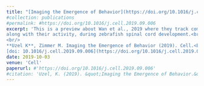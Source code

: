 ```yaml
---
title: "[Imaging the Emergence of Behavior](https://doi.org/10.1016/j.cell.2019.09.006)"
#collection: publications
#permalink: #https://doi.org/10.1016/j.cell.2019.09.006
excerpt: 'This is a preview about Wan et al., 2019 where they track comprehensively the development of individual neurons,
along with their activity, during zebrafish spinal cord development.<br/>
<br/>
**Uzel K**, Zimmer M. Imaging the Emergence of Behavior (2019). Cell.<br/>
[doi: 10.1016/j.cell.2019.09.006](https://doi.org/10.1016/j.cell.2019.09.006)'
date: 2019-10-03
venue: 'Cell'
paperurl: #'https://doi.org/10.1016/j.cell.2019.09.006'
#citation: 'Uzel, K. (2019). &quot;Imaging the Emergence of Behavior.&quot; <i>Cell</i>.'
---
```

